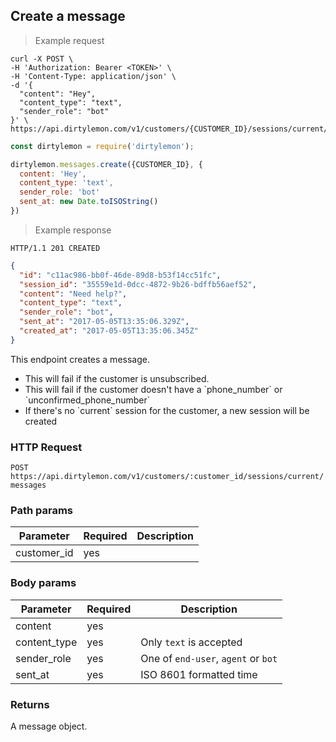 ## Create a message

> Example request

```shell
curl -X POST \
-H 'Authorization: Bearer <TOKEN>' \
-H 'Content-Type: application/json' \
-d '{
  "content": "Hey",
  "content_type": "text",
  "sender_role": "bot"
}' \
https://api.dirtylemon.com/v1/customers/{CUSTOMER_ID}/sessions/current/messages
```

```javascript
const dirtylemon = require('dirtylemon');

dirtylemon.messages.create({CUSTOMER_ID}, {
  content: 'Hey',
  content_type: 'text',
  sender_role: 'bot'
  sent_at: new Date.toISOString()
})
```

> Example response

```http
HTTP/1.1 201 CREATED
```

```json
{
  "id": "c11ac986-bb0f-46de-89d8-b53f14cc51fc",
  "session_id": "35559e1d-0dcc-4872-9b26-bdffb56aef52",
  "content": "Need help?",
  "content_type": "text",
  "sender_role": "bot",
  "sent_at": "2017-05-05T13:35:06.329Z",
  "created_at": "2017-05-05T13:35:06.345Z"
}
```

This endpoint creates a message.

<aside class="notice">
  <ul>
    <li>This will fail if the customer is unsubscribed.</li>
    <li>This will fail if the customer doesn't have a `phone_number` or `unconfirmed_phone_number`</li>
    <li>If there's no `current` session for the customer, a new session will be created</li>
  </ul>
</aside>

### HTTP Request

`POST https://api.dirtylemon.com/v1/customers/:customer_id/sessions/current/messages`

### Path params

| Parameter | Required | Description |
| --------- | -------- | ------------|
| customer_id | yes |  |

### Body params

| Parameter     | Required  | Description |
| ------------- | --------- | ------------|
| content       | yes       |             |
| content_type  | yes       | Only `text` is accepted |
| sender_role   | yes       | One of `end-user`, `agent` or `bot` |
| sent_at       | yes       | ISO 8601 formatted time |

### Returns

A message object.
